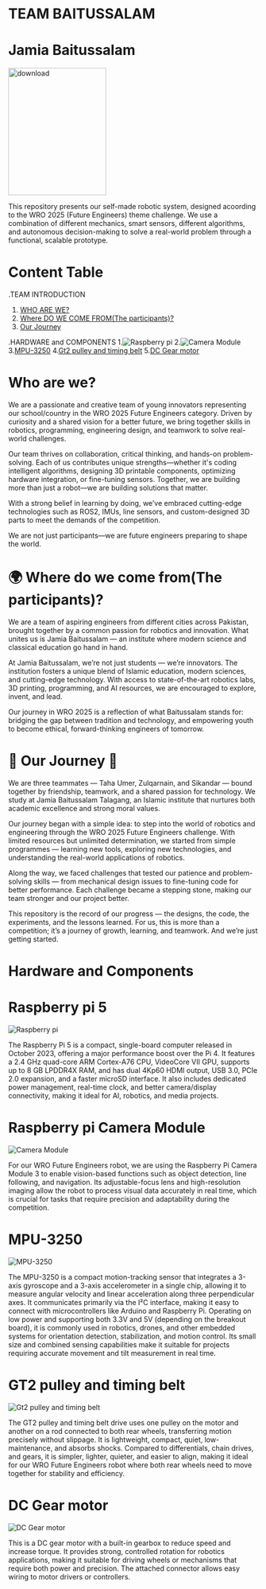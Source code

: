 # TEAM BAITUSSALAM
# Jamia Baitussalam

<img width="197" height="256" alt="download" src="https://github.com/user-attachments/assets/0e03e373-d699-4b1d-b68f-fd0811d3ac7c" />

This repository presents our self-made robotic system, designed acoording to the WRO 2025 (Future Engineers) theme challenge. We use a combination of different mechanics, smart sensors, different algorithms, and autonomous decision-making to solve a real-world problem through a functional, scalable prototype.

# Content Table
.TEAM INTRODUCTION
1. [WHO ARE WE?](https://github.com/Sikandar-005/WRO-2025-Future-Engineers---TEAM-BAITUSSALAM?tab=readme-ov-file#who-are-we)
2. [Where DO WE COME FROM(The participants)?](https://github.com/Sikandar-005/WRO-2025-Future-Engineers---TEAM-BAITUSSALAM/blob/main/README.md#-where-do-we-come-fromthe-participants)
3. [Our Journey](https://github.com/Sikandar-005/WRO-2025-Future-Engineers---TEAM-BAITUSSALAM?tab=readme-ov-file#-our-journey-)

.HARDWARE and COMPONENTS
1.![Raspberry pi](https://github.com/user-attachments/assets/f6b54607-f8fc-4b6a-986e-6b2b88c25254)
2.![Camera Module](https://github.com/user-attachments/assets/0c51fa4a-6ccb-4bd7-aa29-6db345808e71)
3.[MPU-3250](https://github.com/user-attachments/assets/c8154028-0de9-4fd7-9c22-bdc2e1b53ec4)
4.[Gt2 pulley and timing belt](https://github.com/user-attachments/assets/f114bbc2-4523-4d2e-b8ea-52cbe363f821)
5.[DC Gear motor](https://github.com/user-attachments/assets/a6dd3591-e93e-451e-b14c-a7cabe141219)


# Who are we?

We are a passionate and creative team of young innovators representing our school/country in the WRO 2025 Future Engineers category. Driven by curiosity and a shared vision for a better future, we bring together skills in robotics, programming, engineering design, and teamwork to solve real-world challenges.

Our team thrives on collaboration, critical thinking, and hands-on problem-solving. Each of us contributes unique strengths—whether it's coding intelligent algorithms, designing 3D printable components, optimizing hardware integration, or fine-tuning sensors. Together, we are building more than just a robot—we are building solutions that matter.

With a strong belief in learning by doing, we’ve embraced cutting-edge technologies such as ROS2, IMUs, line sensors, and custom-designed 3D parts to meet the demands of the competition.

We are not just participants—we are future engineers preparing to shape the world.
# 🌍 Where do we come from(The participants)?

We are a team of aspiring engineers from different cities across Pakistan, brought together by a common passion for robotics and innovation. What unites us is Jamia Baitussalam — an institute where modern science and classical education go hand in hand.

At Jamia Baitussalam, we’re not just students — we’re innovators. The institution fosters a unique blend of Islamic education, modern sciences, and cutting-edge technology. With access to state-of-the-art robotics labs, 3D printing, programming, and AI resources, we are encouraged to explore, invent, and lead.

Our journey in WRO 2025 is a reflection of what Baitussalam stands for: bridging the gap between tradition and technology, and empowering youth to become ethical, forward-thinking engineers of tomorrow.

# 🚀 Our Journey 🌟

We are three teammates — Taha Umer, Zulqarnain, and Sikandar — bound together by friendship, teamwork, and a shared passion for technology. We study at Jamia Baitussalam Talagang, an Islamic institute that nurtures both academic excellence and strong moral values.

Our journey began with a simple idea: to step into the world of robotics and engineering through the WRO 2025 Future Engineers challenge. With limited resources but unlimited determination, we started from simple programmes — learning new tools, exploring new technologies, and understanding the real-world applications of robotics.

Along the way, we faced challenges that tested our patience and problem-solving skills — from mechanical design issues to fine-tuning code for better performance. Each challenge became a stepping stone, making our team stronger and our project better.

This repository is the record of our progress — the designs, the code, the experiments, and the lessons learned. For us, this is more than a competition; it’s a journey of growth, learning, and teamwork. And we’re just getting started.

# Hardware and Components
# Raspberry pi 5
![Raspberry pi](https://github.com/user-attachments/assets/f6b54607-f8fc-4b6a-986e-6b2b88c25254)

The Raspberry Pi 5 is a compact, single-board computer released in October 2023, offering a major performance boost over the Pi 4. It features a 2.4 GHz quad-core ARM Cortex-A76 CPU, VideoCore VII GPU, supports up to 8 GB LPDDR4X RAM, and has dual 4Kp60 HDMI output, USB 3.0, PCIe 2.0 expansion, and a faster microSD interface. It also includes dedicated power management, real-time clock, and better camera/display connectivity, making it ideal for AI, robotics, and media projects.

# Raspberry pi Camera Module

![Camera Module](https://github.com/user-attachments/assets/0c51fa4a-6ccb-4bd7-aa29-6db345808e71)

For our WRO Future Engineers robot, we are using the Raspberry Pi Camera Module 3 to enable vision-based functions such as object detection, line following, and navigation. Its adjustable-focus lens and high-resolution imaging allow the robot to process visual data accurately in real time, which is crucial for tasks that require precision and adaptability during the competition.


# MPU-3250

![MPU-3250](https://github.com/user-attachments/assets/c8154028-0de9-4fd7-9c22-bdc2e1b53ec4)

The MPU-3250 is a compact motion-tracking sensor that integrates a 3-axis gyroscope and a 3-axis accelerometer in a single chip, allowing it to measure angular velocity and linear acceleration along three perpendicular axes. It communicates primarily via the I²C interface, making it easy to connect with microcontrollers like Arduino and Raspberry Pi. Operating on low power and supporting both 3.3V and 5V (depending on the breakout board), it is commonly used in robotics, drones, and other embedded systems for orientation detection, stabilization, and motion control. Its small size and combined sensing capabilities make it suitable for projects requiring accurate movement and tilt measurement in real time.

# GT2 pulley and timing belt

![Gt2 pulley and timing belt](https://github.com/user-attachments/assets/f114bbc2-4523-4d2e-b8ea-52cbe363f821)

The GT2 pulley and timing belt drive uses one pulley on the motor and another on a rod connected to both rear wheels, transferring motion precisely without slippage. It is lightweight, compact, quiet, low-maintenance, and absorbs shocks. Compared to differentials, chain drives, and gears, it is simpler, lighter, quieter, and easier to align, making it ideal for our WRO Future Engineers robot where both rear wheels need to move together for stability and efficiency.

# DC Gear motor

![DC Gear motor](https://github.com/user-attachments/assets/a6dd3591-e93e-451e-b14c-a7cabe141219)

This is a DC gear motor with a built-in gearbox to reduce speed and increase torque. It provides strong, controlled rotation for robotics applications, making it suitable for driving wheels or mechanisms that require both power and precision. The attached connector allows easy wiring to motor drivers or controllers.

















